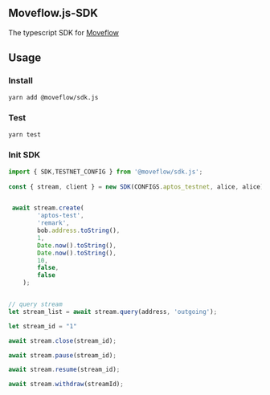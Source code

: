 ## Moveflow.js-SDK
The typescript SDK for [Moveflow](https://github.com/Move-flow/moveflow)

## Usage

### Install
```bash
yarn add @moveflow/sdk.js
```

### Test
```bash
yarn test
```

### Init SDK

```ts
import { SDK,TESTNET_CONFIG } from '@moveflow/sdk.js';
    
const { stream, client } = new SDK(CONFIGS.aptos_testnet, alice, alice);


 await stream.create(
        'aptos-test', 
        'remark', 
        bob.address.toString(), 
        1, 
        Date.now().toString(), 
        Date.now().toString(),  
        10, 
        false, 
        false 
    );


// query stream
let stream_list = await stream.query(address, 'outgoing');

let stream_id = "1"

await stream.close(stream_id);

await stream.pause(stream_id); 

await stream.resume(stream_id);

await stream.withdraw(streamId);

```
